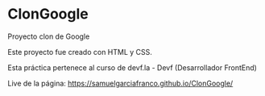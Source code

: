 # ClonGoogle
Proyecto clon de Google

Este proyecto fue creado con HTML y CSS.

Esta práctica pertenece al curso de devf.la - Devf (Desarrollador FrontEnd)

Live de la página: https://samuelgarciafranco.github.io/ClonGoogle/
